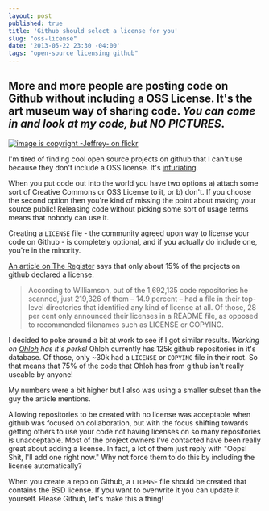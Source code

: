 ```yaml
---
layout: post
published: true
title: 'Github should select a license for you'
slug: "oss-license"
date: '2013-05-22 23:30 -04:00'
tags: "open-source licensing github"
---
```


## More and more people are posting code on Github without including a OSS License. It's the art museum way of sharing code. _You can come in and look at my code, but NO PICTURES_.

<a href="http://www.flickr.com/photos/jb912/6972534169/sizes/l/in/photostream/" title="image is copyright -Jeffrey- on flickr" >
    <img src="https://dl.dropboxusercontent.com/u/6291954/6972534169_e525653d06_b.jpg" title="image is copyright -Jeffrey- on flickr" class="attract"/>
</a>

I'm tired of finding cool open source projects on github that I can't use because they don't include a OSS license. It's [infuriating](http://hyperboleandahalf.blogspot.com/2010/05/sneaky-hate-spiral.html).

When you put code out into the world you have two options a) attach some sort of Creative Commons or OSS License to it, or b) don't. If you choose the second option then you're kind of missing the point about making your source public! Releasing code without picking some sort of usage terms means that nobody can use it.

Creating a `LICENSE` file - the community agreed upon way to license your code on Github - is completely optional, and if you actually do include one, you're in the minority.

[An article on The Register](http://www.theregister.co.uk/2013/04/18/github_licensing_study/) says that only about 15% of the projects on github declared a license.

 > According to Williamson, out of the 1,692,135 code repositories he scanned, just 219,326 of them – 14.9 percent – had a file in their top-level directories that identified any kind of license at all. Of those, 28 per cent only announced their licenses in a README file, as opposed to recommended filenames such as LICENSE or COPYING.

I decided to poke around a bit at work to see if I got similar results. _Working on [Ohloh](http://ohloh.net) has it's perks!_ Ohloh currently has 125k github repositories in it's database. Of those, only ~30k had a `LICENSE` or `COPYING` file in their root. So that means that 75% of the code that Ohloh has from github isn't really useable by anyone!

My numbers were a bit higher but I also was using a smaller subset than the guy the article mentions.

Allowing repositories to be created with no license was acceptable when github was focused on collaboration, but with the focus shifting towards getting others to use your code not having licenses on so many repositories is unacceptable. Most of the project owners I've contacted have been really great about adding a license. In fact, a lot of them just reply with "Oops! Shit, I'll add one right now." Why not force them to do this by including the license automatically?

When you create a repo on Github, a `LICENSE` file should be created that contains the BSD license. If you want to overwrite it you can update it yourself. Please Github, let's make this a thing!
